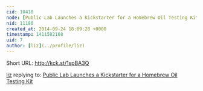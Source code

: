 ```yaml
---
cid: 10410
node: [Public Lab Launches a Kickstarter for a Homebrew Oil Testing Kit](../notes/liz/09-24-2014/public-lab-launches-a-kickstarter-for-a-homebrew-oil-testing-kit)
nid: 11180
created_at: 2014-09-24 18:09:28 +0000
timestamp: 1411582168
uid: 7
author: [liz](../profile/liz)
---
```


Short URL: http://kck.st/1spBA3Q

[liz](../profile/liz) replying to: [Public Lab Launches a Kickstarter for a Homebrew Oil Testing Kit](../notes/liz/09-24-2014/public-lab-launches-a-kickstarter-for-a-homebrew-oil-testing-kit)

